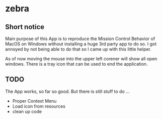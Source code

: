 # zebra

## Short notice

Main purpose of this App is to reproduce the Mission Control Behavior of MacOS on Windows without installing a huge 3rd party app to do so. I got annoyed by not being able to do that so I came up with this little helper.

As of now moving the mouse into the upper left corener will show all open windows. There is a tray icon that can be used to end the application.

## TODO

The App works, so far so good. But there is still stuff to do ...

  * Proper Context Menu
  * Load icon from resources
  * clean up code